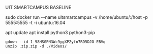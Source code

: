 UIT SMARTCAMPUS BASELINE

sudo docker run --name uitsmartcampus -v /home/ubuntu/:/host -p 5555:5555 -t -i ubuntu:16.04  

apt update
apt install python3 python3-pip

```
gdown --id 1-98HSGPN3Wc9ygXPZyfn7RD5DJO-EBVq
unzip .zip.zip -d ./Videos/
```
